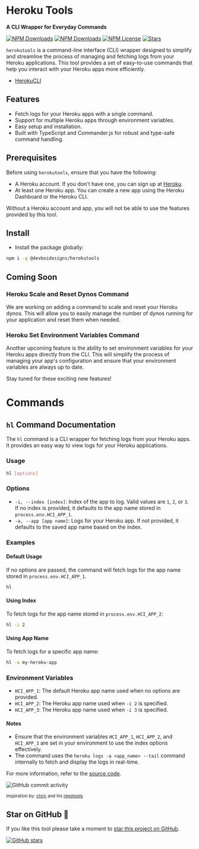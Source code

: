 # Heroku Tools

**A CLI Wrapper for Everyday Commands**

[![NPM Downloads](https://img.shields.io/npm/v/:herokutools)](https://www.npmjs.com/package/herokutools)
[![NPM Downloads](https://img.shields.io/npm/dw/:herokutools)](https://www.npmjs.com/package/herokutools)
[![NPM License](https://img.shields.io/npm/l/:herokutools)](LICENSE)
[![Stars](https://img.shields.io/github/stars/devboidesigns/herokutools)](https://github.com/DevboiDesigns/herokutools)

`herokutools` is a command-line interface (CLI) wrapper designed to simplify and streamline the process of managing and fetching logs from your Heroku applications. This tool provides a set of easy-to-use commands that help you interact with your Heroku apps more efficiently.

- [HerokuCLI](https://devcenter.heroku.com/articles/heroku-cli-commands)

## Features

- Fetch logs for your Heroku apps with a single command.
- Support for multiple Heroku apps through environment variables.
- Easy setup and installation.
- Built with TypeScript and Commander.js for robust and type-safe command handling.

## Prerequisites

Before using `herokutools`, ensure that you have the following:

- A Heroku account. If you don't have one, you can sign up at [Heroku](https://signup.heroku.com/).
- At least one Heroku app. You can create a new app using the Heroku Dashboard or the Heroku CLI.

Without a Heroku account and app, you will not be able to use the features provided by this tool.

## Install

- Install the package globally:

```sh
npm i -g @devboidesigns/herokutools
```

## Coming Soon

### Heroku Scale and Reset Dynos Command

We are working on adding a command to scale and reset your Heroku dynos. This will allow you to easily manage the number of dynos running for your application and reset them when needed.

### Heroku Set Environment Variables Command

Another upcoming feature is the ability to set environment variables for your Heroku apps directly from the CLI. This will simplify the process of managing your app's configuration and ensure that your environment variables are always up to date.

Stay tuned for these exciting new features!

# Commands

## `hl` Command Documentation

The `hl` command is a CLI wrapper for fetching logs from your Heroku apps. It provides an easy way to view logs for your Heroku applications.

### Usage

```sh
hl [options]
```

### Options

- `-i, --index [index]`: Index of the app to log. Valid values are `1`, `2`, or `3`. If no index is provided, it defaults to the app name stored in `process.env.HCI_APP_1`.
- `-a, --app [app name]`: Logs for your Heroku app. If not provided, it defaults to the saved app name based on the index.

### Examples

#### Default Usage

If no options are passed, the command will fetch logs for the app name stored in `process.env.HCI_APP_1`.

```sh
hl
```

#### Using Index

To fetch logs for the app name stored in `process.env.HCI_APP_2`:

```sh
hl -i 2
```

#### Using App Name

To fetch logs for a specific app name:

```sh
hl -a my-heroku-app
```

### Environment Variables

- `HCI_APP_1`: The default Heroku app name used when no options are provided.
- `HCI_APP_2`: The Heroku app name used when `-i 2` is specified.
- `HCI_APP_3`: The Heroku app name used when `-i 3` is specified.

#### Notes

- Ensure that the environment variables `HCI_APP_1`, `HCI_APP_2`, and `HCI_APP_3` are set in your environment to use the index options effectively.
- The command uses the `heroku logs -a <app_name> --tail` command internally to fetch and display the logs in real-time.

For more information, refer to the [source code]().

![GitHub commit activity](https://img.shields.io/github/commit-activity/m/devboidesigns/herokutools)

<sup>Inspiration by: [ctsrc](https://github.com/ctsrc) and his [repotools](https://crates.io/crates/repotools)</sup>

<!-- <sup>[Thanks 🙏](https://blog.logrocket.com/building-typescript-cli-node-js-commander/)</sub>

<sup>[Commander Docs](https://github.com/tj/commander.js?tab=readme-ov-file#npm-run-script)</sup>

<sup>[Binindepth](https://medium.com/nerd-for-tech/what-bin-does-in-package-json-931d691b1e33)</sup> -->

## Star on GitHub 🤩

If you like this tool please take a moment to
[star this project on GitHub](https://github.com/devboidesigns/herokutools#start-of-content).

[![GitHub stars](https://img.shields.io/github/stars/devboidesigns/herokutools?style=social)](https://github.com/devboidesigns/herokutools#start-of-content)
